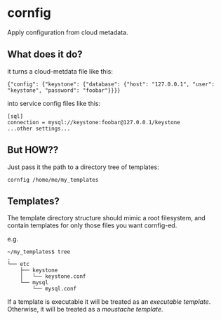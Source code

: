 cornfig
=======

Apply configuration from cloud metadata.


## What does it do?

it turns a cloud-metdata file like this:
```
{"config": {"keystone": {"database": {"host": "127.0.0.1", "user": "keystone", "password": "foobar"}}}}
```
into service config files like this:
```
[sql]
connection = mysql://keystone:foobar@127.0.0.1/keystone
...other settings...
```

## But HOW??

Just pass it the path to a directory tree of templates:
```
cornfig /home/me/my_templates
```

## Templates?

The template directory structure should mimic a root filesystem, and contain templates for only those files you want cornfig-ed.

e.g.
```
~/my_templates$ tree
.
└── etc
    ├── keystone
    │   └── keystone.conf
    └── mysql
        └── mysql.conf
```

If a template is executable it will be treated as an *executable template*.
Otherwise, it will be treated as a *moustache template*.


